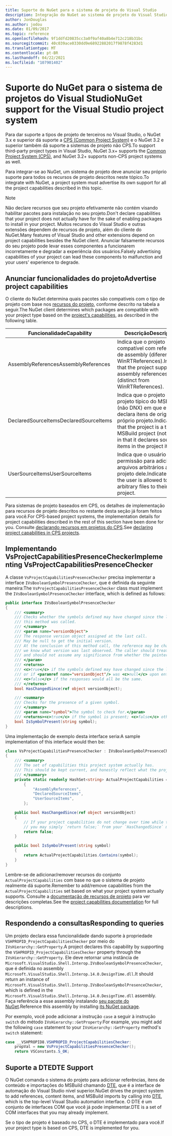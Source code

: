 ```yaml
---
title: Suporte do NuGet para o sistema de projeto do Visual Studio
description: Integração do NuGet ao sistema de projeto do Visual Studio para tipos de projetos de terceiros.
author: JonDouglas
ms.author: jodou
ms.date: 01/09/2017
ms.topic: reference
ms.openlocfilehash: 9f1ddfd20835cc3a0f9af40a8b4e712c218b31bc
ms.sourcegitcommit: 40c039ace0330dd9e68922882017f9878f4283d1
ms.translationtype: MT
ms.contentlocale: pt-BR
ms.lasthandoff: 04/22/2021
ms.locfileid: "107901402"
---
```

# <a name="nuget-support-for-the-visual-studio-project-system"></a><span data-ttu-id="e1ae5-103">Suporte do NuGet para o sistema de projetos do Visual Studio</span><span class="sxs-lookup"><span data-stu-id="e1ae5-103">NuGet support for the Visual Studio project system</span></span>

<span data-ttu-id="e1ae5-104">Para dar suporte a tipos de projeto de terceiros no Visual Studio, o NuGet 3.x e superior dá suporte a [CPS (Common Project System)](https://github.com/Microsoft/VSProjectSystem/blob/master/doc/overview/intro.md) e o NuGet 3.2 e superior também dá suporte a sistemas de projeto não CPS.</span><span class="sxs-lookup"><span data-stu-id="e1ae5-104">To support third-party project types in Visual Studio, NuGet 3.x+ supports the [Common Project System (CPS)](https://github.com/Microsoft/VSProjectSystem/blob/master/doc/overview/intro.md), and NuGet 3.2+ supports non-CPS project systems as well.</span></span>

<span data-ttu-id="e1ae5-105">Para integrar-se ao NuGet, um sistema de projeto deve anunciar seu próprio suporte para todos os recursos de projeto descritos neste tópico.</span><span class="sxs-lookup"><span data-stu-id="e1ae5-105">To integrate with NuGet, a project system must advertise its own support for all the project capabilities described in this topic.</span></span>

> [!Note]
> <span data-ttu-id="e1ae5-106">Não declare recursos que seu projeto efetivamente não contém visando habilitar pacotes para instalação no seu projeto.</span><span class="sxs-lookup"><span data-stu-id="e1ae5-106">Don't declare capabilities that your project does not actually have for the sake of enabling packages to install in your project.</span></span> <span data-ttu-id="e1ae5-107">Muitos recursos do Visual Studio e outras extensões dependem de recursos de projeto, além do cliente do NuGet.</span><span class="sxs-lookup"><span data-stu-id="e1ae5-107">Many features of Visual Studio and other extensions depend on project capabilities besides the NuGet client.</span></span> <span data-ttu-id="e1ae5-108">Anunciar falsamente recursos do seu projeto pode levar esses componentes a funcionarem incorretamente e degradar a experiência dos usuários.</span><span class="sxs-lookup"><span data-stu-id="e1ae5-108">Falsely advertising capabilities of your project can lead these components to malfunction and your users' experience to degrade.</span></span>

## <a name="advertise-project-capabilities"></a><span data-ttu-id="e1ae5-109">Anunciar funcionalidades do projeto</span><span class="sxs-lookup"><span data-stu-id="e1ae5-109">Advertise project capabilities</span></span>

<span data-ttu-id="e1ae5-110">O cliente do NuGet determina quais pacotes são compatíveis com o tipo de projeto com base nos [recursos do projeto](https://github.com/Microsoft/VSProjectSystem/blob/master/doc/overview/about_project_capabilities.md), conforme descrito na tabela a seguir.</span><span class="sxs-lookup"><span data-stu-id="e1ae5-110">The NuGet client determines which packages are compatible with your project type based on the [project's capabilities](https://github.com/Microsoft/VSProjectSystem/blob/master/doc/overview/about_project_capabilities.md), as described in the following table.</span></span>

| <span data-ttu-id="e1ae5-111">Funcionalidade</span><span class="sxs-lookup"><span data-stu-id="e1ae5-111">Capability</span></span> | <span data-ttu-id="e1ae5-112">Descrição</span><span class="sxs-lookup"><span data-stu-id="e1ae5-112">Description</span></span> |
| --- | --- |
| <span data-ttu-id="e1ae5-113">AssemblyReferences</span><span class="sxs-lookup"><span data-stu-id="e1ae5-113">AssemblyReferences</span></span> | <span data-ttu-id="e1ae5-114">Indica que o projeto é compatível com referências de assembly (diferentes de WinRTReferences).</span><span class="sxs-lookup"><span data-stu-id="e1ae5-114">Indicates that the project supports assembly references (distinct from WinRTReferences).</span></span> |
| <span data-ttu-id="e1ae5-115">DeclaredSourceItems</span><span class="sxs-lookup"><span data-stu-id="e1ae5-115">DeclaredSourceItems</span></span> | <span data-ttu-id="e1ae5-116">Indica que o projeto é um projeto típico do MSBuild (não DNX) em que ele declara itens de origem no próprio projeto.</span><span class="sxs-lookup"><span data-stu-id="e1ae5-116">Indicates that the project is a typical MSBuild project (not DNX) in that it declares source items in the project itself.</span></span> |
| <span data-ttu-id="e1ae5-117">UserSourceItems</span><span class="sxs-lookup"><span data-stu-id="e1ae5-117">UserSourceItems</span></span>|<span data-ttu-id="e1ae5-118">Indica que o usuário tem permissão para adicionar arquivos arbitrários ao projeto dele.</span><span class="sxs-lookup"><span data-stu-id="e1ae5-118">Indicates that the user is allowed to add arbitrary files to their project.</span></span> |

<span data-ttu-id="e1ae5-119">Para sistemas de projeto baseados em CPS, os detalhes de implementação para recursos de projeto descritos no restante desta seção já foram feitos para você.</span><span class="sxs-lookup"><span data-stu-id="e1ae5-119">For CPS-based project systems, the implementation details for project capabilities described in the rest of this section have been done for you.</span></span> <span data-ttu-id="e1ae5-120">Consulte [declarando recursos em projetos do CPS](https://github.com/Microsoft/VSProjectSystem/blob/master/doc/overview/about_project_capabilities.md#how-to-declare-project-capabilities-in-your-project).</span><span class="sxs-lookup"><span data-stu-id="e1ae5-120">See [declaring project capabilities in CPS projects](https://github.com/Microsoft/VSProjectSystem/blob/master/doc/overview/about_project_capabilities.md#how-to-declare-project-capabilities-in-your-project).</span></span>

## <a name="implementing-vsprojectcapabilitiespresencechecker"></a><span data-ttu-id="e1ae5-121">Implementando VsProjectCapabilitiesPresenceChecker</span><span class="sxs-lookup"><span data-stu-id="e1ae5-121">Implementing VsProjectCapabilitiesPresenceChecker</span></span>

<span data-ttu-id="e1ae5-122">A classe `VsProjectCapabilitiesPresenceChecker` precisa implementar a interface `IVsBooleanSymbolPresenceChecker`, que é definida da seguinte maneira:</span><span class="sxs-lookup"><span data-stu-id="e1ae5-122">The `VsProjectCapabilitiesPresenceChecker` class must implement the `IVsBooleanSymbolPresenceChecker` interface, which is defined as follows:</span></span>

```cs
public interface IVsBooleanSymbolPresenceChecker
{
    /// <summary>
    /// Checks whether the symbols defined may have changed since the last time
    /// this method was called.
    /// </summary>
    /// <param name="versionObject">
    /// The response version object assigned at the last call.
    /// May be null to get the initial version.
    /// At the conclusion of this method call, the reference may be changed so that on a subsequent call
    /// we know what version was last observed. The caller should treat this value as an opaque object,
    /// and should not assume any significance from whether the pointer changed or not.
    /// </param>
    /// <returns>
    /// <c>true</c> if the symbols defined may have changed since the last call to this method
    /// or if <paramref name="versionObject"/> was <c>null</c> upon entering this method.
    /// <c>false</c> if the responses would all be the same.
    /// </returns>
    bool HasChangedSince(ref object versionObject);

    /// <summary>
    /// Checks for the presence of a given symbol.
    /// </summary>
    /// <param name="symbol">The symbol to check for.</param>
    /// <returns><c>true</c> if the symbol is present; <c>false</c> otherwise.</returns>
    bool IsSymbolPresent(string symbol);
}
```

<span data-ttu-id="e1ae5-123">Uma implementação de exemplo desta interface seria:</span><span class="sxs-lookup"><span data-stu-id="e1ae5-123">A sample implementation of this interface would then be:</span></span>

```cs
class VsProjectCapabilitiesPresenceChecker : IVsBooleanSymbolPresenceChecker
{
    /// <summary>
    /// The set of capabilities this project system actually has.
    /// This should be kept current, and honestly reflect what the project can do.
    /// </summary>
    private static readonly HashSet<string> ActualProjectCapabilities = new HashSet<string>(StringComparer.OrdinalIgnoreCase)
        {
            "AssemblyReferences",
            "DeclaredSourceItems",
            "UserSourceItems",
        };

    public bool HasChangedSince(ref object versionObject)
    {
        // If your project capabilities do not change over time while the project is open,
        // you may simply `return false;` from your `HasChangedSince` method.
        return false;
    }

    public bool IsSymbolPresent(string symbol)
    {
        return ActualProjectCapabilities.Contains(symbol);
    }
}
```

<span data-ttu-id="e1ae5-124">Lembre-se de adicionar/remover recursos do conjunto `ActualProjectCapabilities` com base no que o sistema de projeto realmente dá suporte.</span><span class="sxs-lookup"><span data-stu-id="e1ae5-124">Remember to add/remove capabilities from the `ActualProjectCapabilities` set based on what your project system actually supports.</span></span> <span data-ttu-id="e1ae5-125">Consulte a [documentação de recursos de projeto](https://github.com/Microsoft/VSProjectSystem/blob/master/doc/overview/project_capabilities.md) para ver descrições completas.</span><span class="sxs-lookup"><span data-stu-id="e1ae5-125">See the [project capabilities documentation](https://github.com/Microsoft/VSProjectSystem/blob/master/doc/overview/project_capabilities.md) for full descriptions.</span></span>

## <a name="responding-to-queries"></a><span data-ttu-id="e1ae5-126">Respondendo a consultas</span><span class="sxs-lookup"><span data-stu-id="e1ae5-126">Responding to queries</span></span>

<span data-ttu-id="e1ae5-127">Um projeto declara essa funcionalidade dando suporte à propriedade `VSHPROPID_ProjectCapabilitiesChecker` por meio do `IVsHierarchy::GetProperty`.</span><span class="sxs-lookup"><span data-stu-id="e1ae5-127">A project declares this capability by supporting the  `VSHPROPID_ProjectCapabilitiesChecker` property through the `IVsHierarchy::GetProperty`.</span></span> <span data-ttu-id="e1ae5-128">Ele deve retornar uma instância de `Microsoft.VisualStudio.Shell.Interop.IVsBooleanSymbolPresenceChecker`, que é definida no assembly `Microsoft.VisualStudio.Shell.Interop.14.0.DesignTime.dll`.</span><span class="sxs-lookup"><span data-stu-id="e1ae5-128">It should return an instance of `Microsoft.VisualStudio.Shell.Interop.IVsBooleanSymbolPresenceChecker`, which is defined in the `Microsoft.VisualStudio.Shell.Interop.14.0.DesignTime.dll` assembly.</span></span> <span data-ttu-id="e1ae5-129">Faça referência a esse assembly instalando [seu pacote do NuGet](https://www.nuget.org/packages/Microsoft.VisualStudio.Shell.Interop.14.0.DesignTime).</span><span class="sxs-lookup"><span data-stu-id="e1ae5-129">Reference this assembly by installing [its NuGet package](https://www.nuget.org/packages/Microsoft.VisualStudio.Shell.Interop.14.0.DesignTime).</span></span>

<span data-ttu-id="e1ae5-130">Por exemplo, você pode adicionar a instrução `case` a seguir à instrução `switch` do método `IVsHierarchy::GetProperty`:</span><span class="sxs-lookup"><span data-stu-id="e1ae5-130">For example, you might add the following `case` statement to your `IVsHierarchy::GetProperty` method's `switch` statement:</span></span>

```cs
case __VSHPROPID8.VSHPROPID_ProjectCapabilitiesChecker:
    propVal = new VsProjectCapabilitiesPresenceChecker();
    return VSConstants.S_OK;
```

## <a name="dte-support"></a><span data-ttu-id="e1ae5-131">Suporte a DTE</span><span class="sxs-lookup"><span data-stu-id="e1ae5-131">DTE Support</span></span>

<span data-ttu-id="e1ae5-132">O NuGet comanda o sistema do projeto para adicionar referências, itens de conteúdo e importações do MSBuild chamando [DTE](/dotnet/api/envdte.dte), que é a interface de automação do Visual Studio nível superior.</span><span class="sxs-lookup"><span data-stu-id="e1ae5-132">NuGet drives the project system to add references, content items, and MSBuild imports by calling into [DTE](/dotnet/api/envdte.dte), which is the top-level Visual Studio automation interface.</span></span> <span data-ttu-id="e1ae5-133">O DTE é um conjunto de interfaces COM que você já pode implementar.</span><span class="sxs-lookup"><span data-stu-id="e1ae5-133">DTE is a set of COM interfaces that you may already implement.</span></span>

<span data-ttu-id="e1ae5-134">Se o tipo de projeto é baseado no CPS, o DTE é implementado para você.</span><span class="sxs-lookup"><span data-stu-id="e1ae5-134">If your project type is based on CPS, DTE is implemented for you.</span></span>
